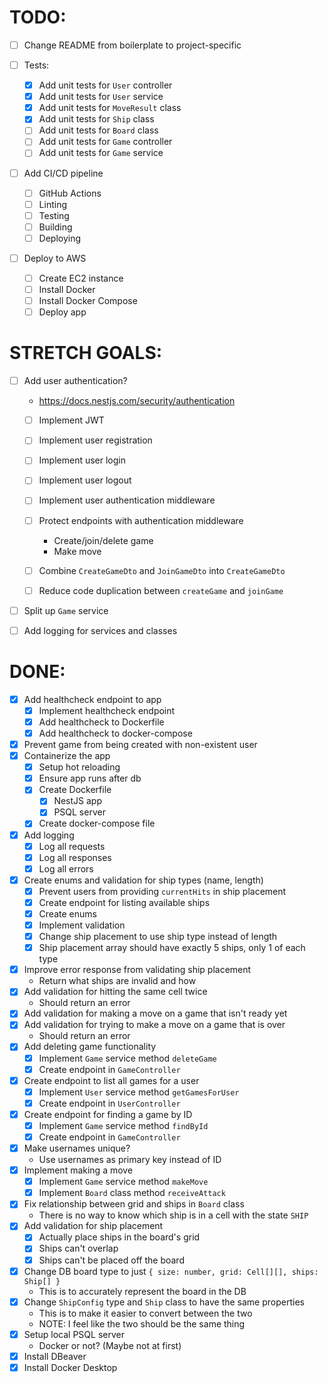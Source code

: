 # TODO:

- [ ] Change README from boilerplate to project-specific

- [ ] Tests:
  - [x] Add unit tests for `User` controller
  - [x] Add unit tests for `User` service
  - [x] Add unit tests for `MoveResult` class
  - [x] Add unit tests for `Ship` class
  - [ ] Add unit tests for `Board` class
  - [ ] Add unit tests for `Game` controller
  - [ ] Add unit tests for `Game` service

- [ ] Add CI/CD pipeline
  - [ ] GitHub Actions
  - [ ] Linting
  - [ ] Testing
  - [ ] Building
  - [ ] Deploying

- [ ] Deploy to AWS
  - [ ] Create EC2 instance
  - [ ] Install Docker
  - [ ] Install Docker Compose
  - [ ] Deploy app

# STRETCH GOALS:

- [ ] Add user authentication?
  - https://docs.nestjs.com/security/authentication
  - [ ] Implement JWT
  - [ ] Implement user registration
  - [ ] Implement user login
  - [ ] Implement user logout
  - [ ] Implement user authentication middleware
  - [ ] Protect endpoints with authentication middleware
    - Create/join/delete game
    - Make move
  
  - [ ] Combine `CreateGameDto` and `JoinGameDto` into `CreateGameDto`

  - [ ] Reduce code duplication between `createGame` and `joinGame`

- [ ] Split up `Game` service

- [ ] Add logging for services and classes

# DONE:

- [x] Add healthcheck endpoint to app
  - [x] Implement healthcheck endpoint
  - [x] Add healthcheck to Dockerfile
  - [x] Add healthcheck to docker-compose
- [x] Prevent game from being created with non-existent user
- [x] Containerize the app
  - [x] Setup hot reloading
  - [x] Ensure app runs after db
  - [x] Create Dockerfile
    - [x] NestJS app
    - [x] PSQL server
  - [x] Create docker-compose file
- [x] Add logging
  - [x] Log all requests
  - [x] Log all responses
  - [x] Log all errors
- [x] Create enums and validation for ship types (name, length)
  - [x] Prevent users from providing `currentHits` in ship placement
  - [x] Create endpoint for listing available ships
  - [x] Create enums
  - [x] Implement validation
  - [x] Change ship placement to use ship type instead of length
  - [x] Ship placement array should have exactly 5 ships, only 1 of each type
- [x] Improve error response from validating ship placement
  - Return what ships are invalid and how
- [x] Add validation for hitting the same cell twice
  - Should return an error
- [x] Add validation for making a move on a game that isn't ready yet
- [x] Add validation for trying to make a move on a game that is over
  - Should return an error
- [x] Add deleting game functionality
  - [x] Implement `Game` service method `deleteGame`
  - [x] Create endpoint in `GameController`
- [x] Create endpoint to list all games for a user
  - [x] Implement `User` service method `getGamesForUser`
  - [x] Create endpoint in `UserController`
- [x] Create endpoint for finding a game by ID
  - [x] Implement `Game` service method `findById`
  - [x] Create endpoint in `GameController`
- [x] Make usernames unique?
  - Use usernames as primary key instead of ID
- [x] Implement making a move
  - [x] Implement `Game` service method `makeMove`
  - [x] Implement `Board` class method `receiveAttack`
- [x] Fix relationship between grid and ships in `Board` class
  - There is no way to know which ship is in a cell with the state `SHIP`
- [x] Add validation for ship placement
  - [x] Actually place ships in the board's grid
  - [x] Ships can't overlap
  - [x] Ships can't be placed off the board
- [x] Change DB board type to just `{ size: number, grid: Cell[][], ships: Ship[] }`
  - This is to accurately represent the board in the DB
- [x] Change `ShipConfig` type and `Ship` class to have the same properties
  - This is to make it easier to convert between the two
  - NOTE: I feel like the two should be the same thing
- [x] Setup local PSQL server
  - Docker or not? (Maybe not at first)
- [x] Install DBeaver
- [x] Install Docker Desktop
